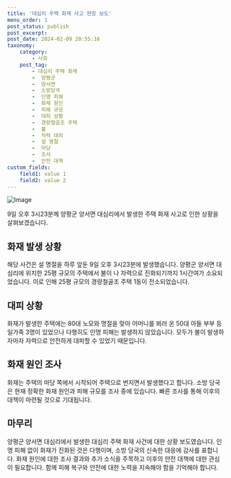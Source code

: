 ```yaml
---
title: '대심리 주택 화재 사고 현장 보도'
menu_order: 1
post_status: publish
post_excerpt: 
post_date: 2024-02-09 20:55:16
taxonomy:
    category:
        - 사회
    post_tag:
        - 대심리 주택 화재
        -  양평군
        -  양서면
        -  소방당국
        -  인명 피해
        -  화재 원인
        -  피해 규모
        -  대피 상황
        -  경량철골조 주택
        -  불
        -  자력 대피
        -  설 명절
        -  마당
        -  조사
        -  안전 대책
custom_fields:
    field1: value 1
    field2: value 2
---
```


![Image](https://imgnews.pstatic.net/image/666/2024/02/09/0000033296_001_20240209171901669.jpg?type=w647)

9일 오후 3시23분께 양평군 양서면 대심리에서 발생한 주택 화재 사고로 인한 상황을 살펴보겠습니다. 
## 화재 발생 상황
해당 사건은 설 명절을 하루 앞둔 9일 오후 3시23분에 발생했습니다. 양평군 양서면 대심리에 위치한 25평 규모의 주택에서 불이 나 자력으로 진화되기까지 1시간여가 소요되었습니다. 이로 인해 25평 규모의 경량철골조 주택 1동이 전소되었습니다. 
## 대피 상황
화재가 발생한 주택에는 80대 노모와 명절을 맞아 어머니를 뵈러 온 50대 아들 부부 등 일가족 3명이 있었으나 다행히도 인명 피해는 발생하지 않았습니다. 모두가 불이 발생하자마자 자력으로 안전하게 대피할 수 있었기 때문입니다.
## 화재 원인 조사
화재는 주택의 마당 쪽에서 시작되어 주택으로 번지면서 발생했다고 합니다. 소방 당국은 현재 정확한 화재 원인과 피해 규모를 조사 중에 있습니다. 빠른 조사를 통해 이후의 대책이 마련될 것으로 기대됩니다.
## 마무리
양평군 양서면 대심리에서 발생한 대심리 주택 화재 사건에 대한 상황 보도였습니다. 인명 피해 없이 화재가 진화된 것은 다행이며, 소방 당국의 신속한 대응에 감사를 표합니다. 화재 원인에 대한 조사 결과와 추가 소식을 주목하고 이후의 안전 대책에 대한 관심이 필요합니다. 함께 피해 복구와 안전에 대한 노력을 지속해야 함을 기억해야 합니다.
